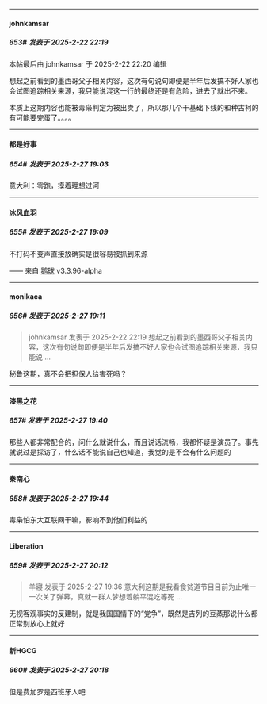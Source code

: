 ﻿
*****

####  johnkamsar  
##### 653#       发表于 2025-2-22 22:19

 本帖最后由 johnkamsar 于 2025-2-22 22:20 编辑 

想起之前看到的墨西哥父子相关内容，这次有句说句即便是半年后发搞不好人家也会试图追踪相关来源，我只能说混这一行的最终还是有危险，进去了就出不来。

本质上这期内容也能被毒枭判定为被出卖了，所以那几个干基础下线的和种古柯的有可能要完蛋了。。。。

*****

####  都是好事  
##### 654#       发表于 2025-2-27 19:03

意大利：零跑，摸着理想过河


*****

####  冰风血羽  
##### 655#       发表于 2025-2-27 19:09

不打码不变声直接放确实是很容易被抓到来源

—— 来自 [鹅球](https://www.pgyer.com/xfPejhuq) v3.3.96-alpha

*****

####  monikaca  
##### 656#       发表于 2025-2-27 19:11

<blockquote>johnkamsar 发表于 2025-2-22 22:19
想起之前看到的墨西哥父子相关内容，这次有句说句即便是半年后发搞不好人家也会试图追踪相关来源，我只能说 ...</blockquote>
秘鲁这期，真不会把担保人给害死吗？


*****

####  漆黑之花  
##### 657#       发表于 2025-2-27 19:40

那些人都非常配合的，问什么就说什么，而且说话流畅，我都怀疑是演员了。事先就说过是採访了，什么话不能说自己也知道，我觉的是不会有什么问题的

*****

####  秦南心  
##### 658#       发表于 2025-2-27 19:44

毒枭怕东大互联网干嘛，影响不到他们利益的


*****

####  Liberation  
##### 659#       发表于 2025-2-27 20:12

<blockquote>羊寢 发表于 2025-2-27 19:36
意大利这期是我看食贫道节目目前为止唯一一次关了弹幕，真就一群人梦想着躺平混吃等死 ...</blockquote>
无视客观事实的反建制，就是我国国情下的“党争”，既然是吉列的豆蒸那说什么都正常别放心上就好


*****

####  新HGCG  
##### 660#       发表于 2025-2-27 20:18

但是费加罗是西班牙人吧

